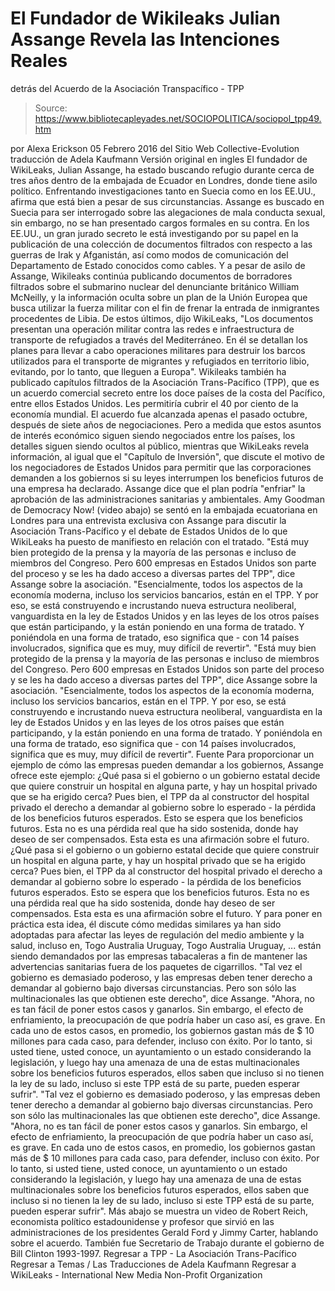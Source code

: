 # El Fundador de Wikileaks Julian Assange Revela las Intenciones Reales 
detrás del Acuerdo de la Asociación Transpacífico - TPP

> Source: https://www.bibliotecapleyades.net/SOCIOPOLITICA/sociopol_tpp49.htm

por Alexa Erickson 05 Febrero 2016
del Sitio Web Collective-Evolution
traducción de Adela Kaufmann Versión original en ingles
El fundador de WikiLeaks, Julian Assange, ha estado buscando refugio durante cerca de tres años dentro de la embajada de Ecuador en Londres, donde tiene asilo político. Enfrentando investigaciones tanto en Suecia como en los EE.UU., afirma que está bien a pesar de sus circunstancias.
Assange es buscado en Suecia para ser interrogado sobre las alegaciones de mala conducta sexual, sin embargo, no se han presentado cargos formales en su contra.
En los EE.UU., un gran jurado secreto le está investigando por su papel en la publicación de una colección de documentos filtrados con respecto a las guerras de Irak y Afganistán, así como modos de comunicación del Departamento de Estado conocidos como cables.
Y a pesar de asilo de Assange, Wikileaks continúa publicando documentos de borradores filtrados sobre el submarino nuclear del denunciante británico William McNeilly, y la información oculta sobre un plan de la Unión Europea que busca utilizar la fuerza militar con el fin de frenar la entrada de inmigrantes procedentes de Libia.
De estos últimos, dijo WikiLeaks,
"Los documentos presentan una operación militar contra las redes e infraestructura de transporte de refugiados a través del Mediterráneo. En él se detallan los planes para llevar a cabo operaciones militares para destruir los barcos utilizados para el transporte de migrantes y refugiados en territorio libio, evitando, por lo tanto, que lleguen a Europa".
Wikileaks también ha publicado capítulos filtrados de la Asociación Trans-Pacífico (TPP), que es un acuerdo comercial secreto entre los doce países de la costa del Pacífico, entre ellos Estados Unidos.
Les permitiría cubrir el 40 por ciento de la economía mundial. El acuerdo fue alcanzada apenas el pasado octubre, después de siete años de negociaciones.
Pero a medida que estos asuntos de interés económico siguen siendo negociados entre los países, los detalles siguen siendo ocultos al público, mientras que WikiLeaks revela información, al igual que el "Capítulo de Inversión", que discute el motivo de los negociadores de Estados Unidos para permitir que las corporaciones demanden a los gobiernos si su leyes interrumpen los beneficios futuros de una empresa ha declarado.
Assange dice que el plan podría "enfriar" la aprobación de las administraciones sanitarias y ambientales.
Amy Goodman de Democracy Now! (video abajo) se sentó en la embajada ecuatoriana en Londres para una entrevista exclusiva con Assange para discutir la Asociación Trans-Pacífico y el debate de Estados Unidos de lo que WikiLeaks ha puesto de manifiesto en relación con el tratado.
"Está muy bien protegido de la prensa y la mayoría de las personas e incluso de miembros del Congreso. Pero 600 empresas en Estados Unidos son parte del proceso y se les ha dado acceso a diversas partes del TPP", dice Assange sobre la asociación. "Esencialmente, todos los aspectos de la economía moderna, incluso los servicios bancarios, están en el TPP. Y por eso, se está construyendo e incrustando nueva estructura neoliberal, vanguardista en la ley de Estados Unidos y en las leyes de los otros países que están participando, y la están poniendo en una forma de tratado. Y poniéndola en una forma de tratado, eso significa que - con 14 países involucrados, significa que es muy, muy difícil de revertir".
"Está muy bien protegido de la prensa y la mayoría de las personas e incluso de miembros del Congreso. Pero 600 empresas en Estados Unidos son parte del proceso y se les ha dado acceso a diversas partes del TPP", dice Assange sobre la asociación.
"Esencialmente, todos los aspectos de la economía moderna, incluso los servicios bancarios, están en el TPP.
Y por eso, se está construyendo e incrustando nueva estructura neoliberal, vanguardista en la ley de Estados Unidos y en las leyes de los otros países que están participando, y la están poniendo en una forma de tratado.
Y poniéndola en una forma de tratado, eso significa que - con 14 países involucrados, significa que es muy, muy difícil de revertir".
Fuente
Para proporcionar un ejemplo de cómo las empresas pueden demandar a los gobiernos, Assange ofrece este ejemplo:
¿Qué pasa si el gobierno o un gobierno estatal decide que quiere construir un hospital en alguna parte, y hay un hospital privado que se ha erigido cerca? Pues bien, el TPP da al constructor del hospital privado el derecho a demandar al gobierno sobre lo esperado - la pérdida de los beneficios futuros esperados. Esto se espera que los beneficios futuros. Esta no es una pérdida real que ha sido sostenida, donde hay deseo de ser compensados. Esta esta es una afirmación sobre el futuro.
¿Qué pasa si el gobierno o un gobierno estatal decide que quiere construir un hospital en alguna parte, y hay un hospital privado que se ha erigido cerca?
Pues bien, el TPP da al constructor del hospital privado el derecho a demandar al gobierno sobre lo esperado - la pérdida de los beneficios futuros esperados.
Esto se espera que los beneficios futuros. Esta no es una pérdida real que ha sido sostenida, donde hay deseo de ser compensados. Esta esta es una afirmación sobre el futuro.
Y para poner en práctica esta idea, él discute cómo medidas similares ya han sido adoptadas para afectar las leyes de regulación del medio ambiente y la salud, incluso en,
Togo Australia Uruguay,
Togo
Australia
Uruguay,
... están siendo demandados por las empresas tabacaleras a fin de mantener las advertencias sanitarias fuera de los paquetes de cigarrillos.
"Tal vez el gobierno es demasiado poderoso, y las empresas deben tener derecho a demandar al gobierno bajo diversas circunstancias. Pero son sólo las multinacionales las que obtienen este derecho", dice Assange. "Ahora, no es tan fácil de poner estos casos y ganarlos. Sin embargo, el efecto de enfriamiento, la preocupación de que podría haber un caso así, es grave. En cada uno de estos casos, en promedio, los gobiernos gastan más de $ 10 millones para cada caso, para defender, incluso con éxito. Por lo tanto, si usted tiene, usted conoce, un ayuntamiento o un estado considerando la legislación, y luego hay una amenaza de una de estas multinacionales sobre los beneficios futuros esperados, ellos saben que incluso si no tienen la ley de su lado, incluso si este TPP está de su parte, pueden esperar sufrir".
"Tal vez el gobierno es demasiado poderoso, y las empresas deben tener derecho a demandar al gobierno bajo diversas circunstancias. Pero son sólo las multinacionales las que obtienen este derecho", dice Assange.
"Ahora, no es tan fácil de poner estos casos y ganarlos. Sin embargo, el efecto de enfriamiento, la preocupación de que podría haber un caso así, es grave. En cada uno de estos casos, en promedio, los gobiernos gastan más de $ 10 millones para cada caso, para defender, incluso con éxito.
Por lo tanto, si usted tiene, usted conoce, un ayuntamiento o un estado considerando la legislación, y luego hay una amenaza de una de estas multinacionales sobre los beneficios futuros esperados, ellos saben que incluso si no tienen la ley de su lado, incluso si este TPP está de su parte, pueden esperar sufrir".
Más abajo se muestra un video de Robert Reich, economista político estadounidense y profesor que sirvió en las administraciones de los presidentes Gerald Ford y Jimmy Carter, hablando sobre el acuerdo.
También fue Secretario de Trabajo durante el gobierno de Bill Clinton 1993-1997.
Regresar a TPP - La Asociación Trans-Pacífico
Regresar a Temas / Las Traducciones de Adela Kaufmann
Regresar a WikiLeaks - International New Media Non-Profit Organization
